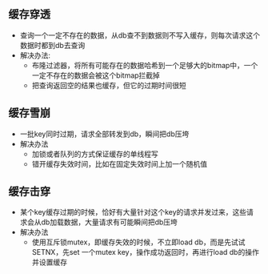 ## 缓存穿透
- 查询一个一定不存在的数据，从db查不到数据则不写入缓存，则每次请求这个数据时都到db去查询
- 解决办法:
  - 布隆过滤器，将所有可能存在的数据哈希到一个足够大的bitmap中，一个一定不存在的数据会被这个bitmap拦截掉
  - 把查询返回空的结果也缓存，但它的过期时间很短
  
## 缓存雪崩
- 一批key同时过期，请求全部转发到db，瞬间把db压垮
- 解决办法
  - 加锁或者队列的方式保证缓存的单线程写
  - 错开缓存失效时间，比如在固定失效时间上加一个随机值
  
## 缓存击穿
- 某个key缓存过期的时候，恰好有大量针对这个key的请求并发过来，这些请求会从db加载数据，大量请求有可能瞬间把db压垮
- 解决办法
  - 使用互斥锁mutex，即缓存失效的时候，不立即load db，而是先试试SETNX，先set 一个mutex key，操作成功返回时，再进行load db的操作并设置缓存

